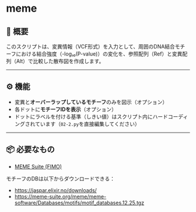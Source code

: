 # meme

## 🧬 概要

このスクリプトは、変異情報（VCF形式）を入力として、周囲のDNA結合モチーフにおける結合強度（-log₁₀(P-value)）の変化を、参照配列（Ref）と変異配列（Alt）で比較した散布図を作成します。


---

## ⚙️ 機能

- 変異と**オーバーラップしているモチーフ**のみを図示（オプション）
- 各ドットに**モチーフIDを表示**（オプション）
- ドットにラベルを付ける基準（しきい値）はスクリプト内にハードコーディングされています（`02-2.py`を直接編集してください）


---

## 📦 必要なもの
- [MEME Suite (FIMO)](https://meme-suite.org/)

モチーフのDBは以下からダウンロードできる：
- https://jaspar.elixir.no/downloads/
- https://meme-suite.org/meme/meme-software/Databases/motifs/motif_databases.12.25.tgz
  

